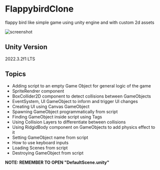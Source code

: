 # FlappybirdClone
flappy bird like simple game using unity engine and with custom 2d assets

![screenshot](https://github.com/sinamhdn/unity-flappybird-clone/assets/34884156/d9a6b09e-117a-4ede-a030-2e9fbd199dd5)

## Unity Version
2022.3.2f1 LTS

## Topics
- Adding script to an empty Game Object for general logic of the game
- SpriteRendrer component
- BoxCollider2D component to detect collisions between GameObjects
- EventSystem, UI GameObject to inform and trigger UI changes
- Creating UI using Canvas GameObject
- Spawning GameObject programmatically from script
- Finding GameObject inside script using Tags
- Using Collision Layers to differentiate between collisions
- Using RidgidBody component on GameObjects to add physics effect to it
- Setting GameObject name from script
- How to use keyboard inputs
- Loading Scenes from script
- Destroying GameObject from script

**NOTE: REMEMBER TO OPEN "DefaultScene.unity"**


